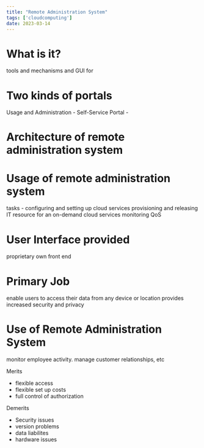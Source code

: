 ```yaml
---
title: "Remote Administration System"
tags: ['cloudcomputing']
date: 2023-03-14
---
```


# What is it? 
tools and mechanisms and GUI for 

# Two kinds of portals
Usage and Administration - 
Self-Service Portal - 

# Architecture of remote  administration system 

# Usage of remote administration system 
tasks -
configuring and setting up cloud services
provisioning and releasing IT resource for an on-demand cloud services 
monitoring QoS


# User Interface provided 
proprietary
own front end

# Primary Job 
enable users to access their data from any device or location
provides increased security and privacy  

# Use of Remote Administration System 
monitor employee activity. manage customer relationships, etc


Merits 
- flexible access 
- flexible set up costs
- full control of authorization

Demerits 
- Security issues
- version problems
- data liabilites
- hardware issues 